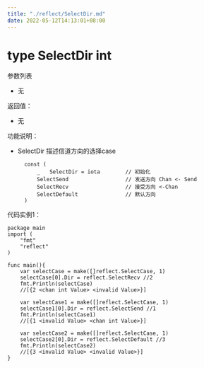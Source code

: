 ```yaml
---
title: "./reflect/SelectDir.md"
date: 2022-05-12T14:13:01+08:00
---
```

# type SelectDir int
参数列表

- 无

返回值：

- 无

功能说明：

- SelectDir 描述信道方向的选择case

		const (
			_	SelectDir = iota		// 初始化
		    SelectSend					// 发送方向 Chan <- Send
		    SelectRecv					// 接受方向 <-Chan
		    SelectDefault				// 默认方向
		)


代码实例1：

	package main
	import (
		"fmt"
		"reflect"
	)
	  
	func main(){
		var selectCase = make([]reflect.SelectCase, 1)
		selectCase[0].Dir = reflect.SelectRecv //2
		fmt.Println(selectCase)
		//[{2 <chan int Value> <invalid Value>}]
		
		var selectCase1 = make([]reflect.SelectCase, 1)
		selectCase1[0].Dir = reflect.SelectSend //1
		fmt.Println(selectCase1)
		//[{1 <invalid Value> <chan int Value>}]
		
		var selectCase2 = make([]reflect.SelectCase, 1)
		selectCase2[0].Dir = reflect.SelectDefault //3
		fmt.Println(selectCase2)
		//[{3 <invalid Value> <invalid Value>}]
	}

